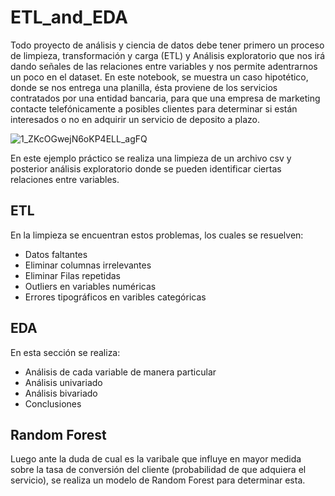 # ETL_and_EDA
Todo proyecto de análisis y ciencia de datos debe tener primero un proceso de limpieza, transformación y carga (ETL) y Análisis exploratorio que nos irá dando señales de las relaciones entre variables y nos permite adentrarnos un poco en el dataset. En este notebook, se muestra un caso hipotético, donde se nos entrega una planilla, ésta proviene de los servicios contratados por una entidad bancaria, para que una empresa de marketing contacte telefónicamente a posibles clientes para determinar si están interesados o no en adquirir un servicio de deposito a plazo.

![1_ZKcOGwejN6oKP4ELL_agFQ](https://github.com/velezcanizares/ETL_and_EDA/assets/114604462/6dd3d4ce-4b06-49bf-aec3-ef27314a6fd1)

En este ejemplo práctico se realiza una limpieza de un archivo csv y posterior análisis exploratorio donde se pueden identificar ciertas relaciones entre variables.

## ETL
En la limpieza se encuentran estos problemas, los cuales se resuelven:
- Datos faltantes
- Eliminar columnas irrelevantes
- Eliminar Filas repetidas
- Outliers en variables numéricas
- Errores tipográficos en varibles categóricas

## EDA
En esta sección se realiza:
- Análisis de cada variable de manera particular
- Análisis univariado
- Análisis bivariado
- Conclusiones

## Random Forest
Luego ante la duda de cual es la varibale que influye en mayor medida sobre la tasa de conversión del cliente (probabilidad de que adquiera el servicio), se realiza un modelo de Random Forest para determinar esta.
